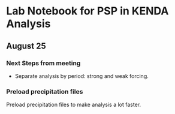 # Lab Notebook for PSP in KENDA Analysis

## August 25

### Next Steps from meeting
- Separate analysis by period: strong and weak forcing. 

### Preload precipitation files
Preload precipitation files to make analysis a lot faster. 
